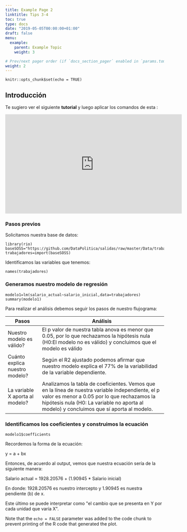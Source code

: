 ```yaml
---
title: Example Page 2
linktitle: Tips 3-4
toc: true
type: docs
date: "2019-05-05T00:00:00+01:00"
draft: false
menu:
  example:
    parent: Example Topic
    weight: 3

# Prev/next pager order (if `docs_section_pager` enabled in `params.toml`)
weight: 2
---
```


```{r setup, include=FALSE}
knitr::opts_chunk$set(echo = TRUE)
```

## Introducción

Te sugiero ver el siguiente **tutorial** y luego aplicar los comandos de esta :

<iframe width="560" height="315" src="https://www.youtube.com/embed/-p02G7NXlSk" frameborder="0" allow="accelerometer; autoplay; encrypted-media; gyroscope; picture-in-picture" allowfullscreen></iframe>

### Pasos previos

Solicitamos nuestra base de datos:

```{r}
library(rio)
baseSOSS="https://github.com/DataPolitica/salidas/raw/master/Data/trabajadores.sav"
trabajadores=import(baseSOSS)
```

Identificamos las variables que tenemos:

```{r}
names(trabajadores)
```

### Generamos nuestro modelo de regresión

```{r}
modelo1=lm(salario_actual~salario_inicial,data=trabajadores)
summary(modelo1)
```

Para realizar el análisis debemos seguir los pasos de nuestro flujograma:

Pasos  | Análisis
------------- | -------------
Nuestro modelo es válido?  | El p valor de nuestra tabla anova es menor que 0.05, por lo que rechazamos la hipótesis nula (H0:El modelo no es válido) y concluimos que el modelo es válido
Cuánto explica nuestro modelo?  | Según el R2 ajustado podemos afirmar que nuestro modelo explica el 77% de la variabilidad de la variable dependiente.
La variable X aporta al modelo?  | Analizamos la tabla de coeficientes. Vemos que en la línea de nuestra variable independiente, el p valor es menor a 0.05 por lo que rechazamos la hipótesis nula (H0: La variable no aporta al modelo) y concluimos que sí aporta al modelo. 


### Identificamos los coeficientes y construimos la ecuación

```{r}
modelo1$coefficients
```


Recordemos la forma de la ecuación:

y = a + bx

Entonces, de acuerdo al output, vemos que nuestra ecuación sería de la siguiente manera:

Salario actual = 1928.20576 + (1.90945 * Salario inicial)

En donde: 1928.20576 es nuestro intercepto y 1.90945 es nuestra pendiente (b) de x. 

Este último se puede interpretar como "el cambio que se presenta en Y por cada unidad que varía X". 


Note that the `echo = FALSE` parameter was added to the code chunk to prevent printing of the R code that generated the plot.
